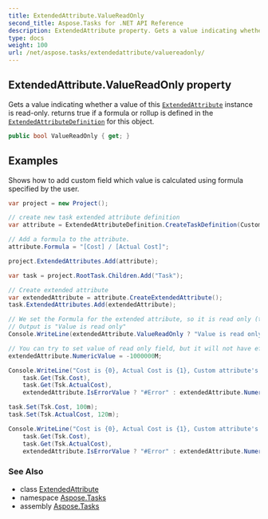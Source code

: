 ```yaml
---
title: ExtendedAttribute.ValueReadOnly
second_title: Aspose.Tasks for .NET API Reference
description: ExtendedAttribute property. Gets a value indicating whether a value of this ExtendedAttribute instance is readonly. returns true if a formula or rollup is defined in the ExtendedAttributeDefinition for this object
type: docs
weight: 100
url: /net/aspose.tasks/extendedattribute/valuereadonly/
---
```

## ExtendedAttribute.ValueReadOnly property

Gets a value indicating whether a value of this [`ExtendedAttribute`](../) instance is read-only. returns true if a formula or rollup is defined in the [`ExtendedAttributeDefinition`](../../extendedattributedefinition/) for this object.

```csharp
public bool ValueReadOnly { get; }
```

## Examples

Shows how to add custom field which value is calculated using formula specified by the user.

```csharp
var project = new Project();

// create new task extended attribute definition
var attribute = ExtendedAttributeDefinition.CreateTaskDefinition(CustomFieldType.Cost, ExtendedAttributeTask.Cost1, "Cost ratio");

// Add a formula to the attribute.
attribute.Formula = "[Cost] / [Actual Cost]";

project.ExtendedAttributes.Add(attribute);

var task = project.RootTask.Children.Add("Task");

// Create extended attribute
var extendedAttribute = attribute.CreateExtendedAttribute();
task.ExtendedAttributes.Add(extendedAttribute);

// We set the Formula for the extended attribute, so it is read only (the value is calculated using formula).
// Output is "Value is read only"
Console.WriteLine(extendedAttribute.ValueReadOnly ? "Value is read only" : "Value is not read only");

// You can try to set value of read only field, but it will not have effect.
extendedAttribute.NumericValue = -1000000M;

Console.WriteLine("Cost is {0}, Actual Cost is {1}, Custom attribute's value is {2}",
    task.Get(Tsk.Cost),
    task.Get(Tsk.ActualCost),
    extendedAttribute.IsErrorValue ? "#Error" : extendedAttribute.NumericValue.ToString());

task.Set(Tsk.Cost, 100m);
task.Set(Tsk.ActualCost, 120m);

Console.WriteLine("Cost is {0}, Actual Cost is {1}, Custom attribute's value is {2}",
    task.Get(Tsk.Cost), 
    task.Get(Tsk.ActualCost),
    extendedAttribute.IsErrorValue ? "#Error" : extendedAttribute.NumericValue.ToString());
```

### See Also

* class [ExtendedAttribute](../)
* namespace [Aspose.Tasks](../../extendedattribute/)
* assembly [Aspose.Tasks](../../../)


